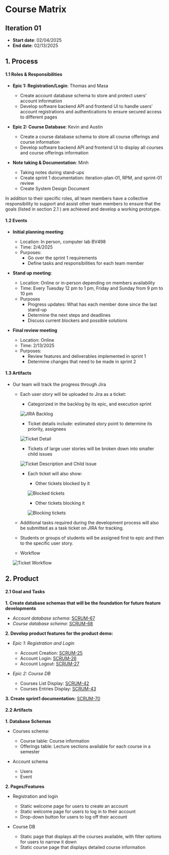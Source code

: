 # Course Matrix
## Iteration 01
- **Start date**: 02/04/2025
- **End date**: 02/13/2025

## 1. Process
#### 1.1 Roles & Responsibilities
- **Epic 1: Registration/Login**: Thomas and Masa
  - Create account database schema to store and protect users' account information
  - Develop software backend API and frontend UI to handle users' account registrations and authentications to ensure secured access to different pages

- **Epic 2: Course Database**: Kevin and Austin
  - Create a course database schema to store all course offerings and course information
  - Develop software backend API and frontend UI to display all courses and course offerings information

- **Note taking & Documentation**: Minh
  - Taking notes during stand-ups
  - Create sprint 1 documentation: iteration-plan-01, RPM, and sprint-01 review
  - Create System Design Document

In addition to their specific roles, all team members have a collective responsibility to support and assist other team members to ensure that the goals (listed in section 2.1 ) are achieved and develop a working prototype.

#### 1.2 Events
- **Initial planning meeting**:
  - Location: In person, computer lab BV498
  - Time: 2/4/2025
  - Purposes:
    - Go over the sprint 1 requirements
    - Define tasks and responsibilities for each team member

- **Stand up meeting**:
  - Location: Online or in-person depending on members availability
  - Time: Every Tuesday 12 pm to 1 pm, Friday and Sunday from 9 pm to 10 pm
  - Purposes
    - Progress updates: What has each member done since the last stand-up
    - Determine the next steps and deadlines
    - Discuss current blockers and possible solutions

- **Final review meeting**
  - Location: Online
  - Time: 2/13/2025
  - Purposes:
    - Review features and deliverables implemented in sprint 1 
    - Determine changes that need to be made in sprint 2

#### 1.3 Artifacts
- Our team will track the progress through Jira
  - Each user story will be uploaded to Jira as a ticket:
    - Categorized in the backlog by its epic, and execution sprint
    
    ![JIRA Backlog](JIRA_Backlog.png)
    
    - Ticket details include: estimated story point to determine its priority, assignees
    
    ![Ticket Detail](Ticket_Detail.png)
    
    - Tickets of large user stories will be broken down into smaller child issues
    
    ![Ticket Description and Child Issue](Ticket_Description_and_Child_Issue.png)
    
    - Each ticket will also show:
      - Other tickets blocked by it
      
      ![Blocked tickets](Blocked_ticket.png)
      
      - Other tickets blocking it
      
      ![Blocking tickets](Blocking_tickets.png)
      
  - Additional tasks required during the development process will also be submitted as a task ticket on JIRA for tracking.
  - Students or groups of students will be assigned first to epic and then to the specific user story.
  - Workflow
  
  ![Ticket Workflow](Ticket_Workflow.png)

## 2. Product
#### 2.1 Goal and Tasks
**1. Create database schemas that will be the foundation for future feature developments**
  - *Account database schema*: [SCRUM-67](https://cscc01-course-matrix.atlassian.net/browse/SCRUM-67?atlOrigin=eyJpIjoiNGVjOGU4ZGZkZWMzNDVlYzljZjgxMzNhMGI1Y2MyOGEiLCJwIjoiaiJ9)
  - *Course database schema*: [SCRUM-68](https://cscc01-course-matrix.atlassian.net/browse/SCRUM-68?atlOrigin=eyJpIjoiYjg1ZjkxN2IwMzE4NGVlNmE2YmU3YjZlM2ZjNThjZGMiLCJwIjoiaiJ9)

**2. Develop product features for the product demo:**
  - *Epic 1: Registration and Login*
    - Account Creation: [SCRUM-25](https://cscc01-course-matrix.atlassian.net/browse/SCRUM-25?atlOrigin=eyJpIjoiNTU0NWE3OTQ3MjgwNDYwNzgzNTM5MjI2NmFjMDc4ZWMiLCJwIjoiaiJ9)
    - Account Login: [SCRUM-26](https://cscc01-course-matrix.atlassian.net/browse/SCRUM-26?atlOrigin=eyJpIjoiMmRkZWQyMjQzMDhlNDQ5MGEwNTRjYjBhMDM2ZDE5YjUiLCJwIjoiaiJ9)
    - Account Logout: [SCRUM-27](https://cscc01-course-matrix.atlassian.net/browse/SCRUM-27?atlOrigin=eyJpIjoiYmY4ZmExZTZmN2VkNGViZTkzNDA4ZjZhZTJlMWE0YTciLCJwIjoiaiJ9)

  - *Epic 2: Course DB*
    - Courses List Display: [SCRUM-42](https://cscc01-course-matrix.atlassian.net/browse/SCRUM-42?atlOrigin=eyJpIjoiYTMzZWI2OGQxYmUyNDc2MmE4MTM5ZjA2M2I3NWFmYWUiLCJwIjoiaiJ9)
    - Courses Entries Display: [SCRUM-43](https://cscc01-course-matrix.atlassian.net/browse/SCRUM-43?atlOrigin=eyJpIjoiYzIxMTdkN2ZkYjc3NGU1NWJhNTAxZDE3ODA4NTM2ZmIiLCJwIjoiaiJ9)

**3. Create sprint1 documentation:** [SCRUM-70](https://cscc01-course-matrix.atlassian.net/browse/SCRUM-70?atlOrigin=eyJpIjoiNGE5YWQ3MzU5YTg3NGI1ODgyNjk2YTBlOWY4ZDgzMDkiLCJwIjoiaiJ9)

#### 2.2 Artifacts
**1. Database Schemas**
  - Courses schema:
    - Course table: Course information
    - Offerings table: Lecture sections available for each course in a semester
    
  - Account schema
    - Users
    - Event

**2. Pages/Features**
  - Registration and login
    - Static welcome page for users to create an account
    - Static welcome page for users to log in to their account
    - Drop-down button for users to log off their account
  
  - Course DB
    - Static page that displays all the courses available, with filter options for users to narrow it down
    - Static course page that displays detailed course information